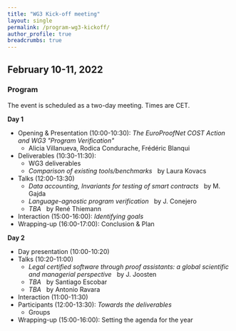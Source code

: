 ```yaml
---
title: "WG3 Kick-off meeting"
layout: single
permalink: /program-wg3-kickoff/
author_profile: true
breadcrumbs: true
---
```



## February 10-11, 2022


### Program

The event is scheduled as a two-day meeting. Times are CET.

**Day 1**

* Opening & Presentation (10:00-10:30): _The EuroProofNet COST Action and WG3 "Program Verification"_
  - Alicia Villanueva, Rodica Condurache, Fr&eacute;d&eacute;ric Blanqui
* Deliverables (10:30-11:30): 
  - WG3 deliverables
  - _Comparison of existing tools/benchmarks_ &nbsp; by Laura Kovacs
* Talks (12:00-13:30)
  - _Data accounting, Invariants for testing of smart contracts_ &nbsp; by M. Gajda
  <!-- - _Formal verification of logic proposals_ &nbsp; by A. Sayin -->
  - _Language-agnostic program verification_ &nbsp; by J. Conejero
  - _TBA_ &nbsp; by Ren&eacute; Thiemann
* Interaction (15:00-16:00): _Identifying goals_
* Wrapping-up (16:00-17:00): Conclusion & Plan

**Day 2**

* Day presentation (10:00-10:20)
* Talks (10:20-11:00)
  - _Legal certified software through proof assistants: a global scientific and managerial perspective_ &nbsp; by J. Joosten
  - _TBA_ &nbsp; by Santiago Escobar
  - _TBA_ &nbsp; by Antonio Ravara
* Interaction (11:00-11:30)
* Participants (12:00-13:30): _Towards the deliverables_
  - Groups
* Wrapping-up (15:00-16:00): Setting the agenda for the year

